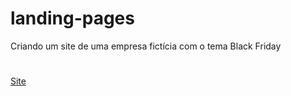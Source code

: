 # landing-pages
Criando um site de uma empresa fictícia com o tema Black Friday
#
<a href="https://igorios.github.io/landing-pages/">Site</a>
